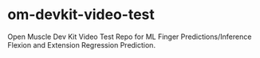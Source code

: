 # om-devkit-video-test
Open Muscle Dev Kit Video Test Repo for ML Finger Predictions/Inference Flexion and Extension Regression Prediction.
